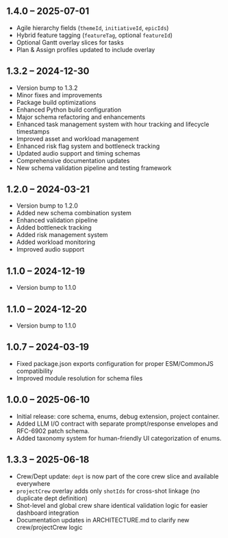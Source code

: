 ## 1.4.0  –  2025-07-01
* Agile hierarchy fields (`themeId`, `initiativeId`, `epicIds`)
* Hybrid feature tagging (`featureTag`, optional `featureId`)
* Optional Gantt overlay slices for tasks
* Plan & Assign profiles updated to include overlay

## 1.3.2  –  2024-12-30
* Version bump to 1.3.2
* Minor fixes and improvements
* Package build optimizations
* Enhanced Python build configuration
* Major schema refactoring and enhancements
* Enhanced task management system with hour tracking and lifecycle timestamps
* Improved asset and workload management
* Enhanced risk flag system and bottleneck tracking
* Updated audio support and timing schemas
* Comprehensive documentation updates
* New schema validation pipeline and testing framework

## 1.2.0  –  2024-03-21
* Version bump to 1.2.0
* Added new schema combination system
* Enhanced validation pipeline
* Added bottleneck tracking
* Added risk management system
* Added workload monitoring
* Improved audio support

## 1.1.0  –  2024-12-19
* Version bump to 1.1.0

## 1.1.0  –  2024-12-20
* Version bump to 1.1.0

## 1.0.7  –  2024-03-19
* Fixed package.json exports configuration for proper ESM/CommonJS compatibility
* Improved module resolution for schema files

## 1.0.0  –  2025-06-10
* Initial release: core schema, enums, debug extension, project container.
* Added LLM I/O contract with separate prompt/response envelopes and RFC-6902 patch schema.
* Added taxonomy system for human-friendly UI categorization of enums.

## 1.3.3  –  2025-06-18
* Crew/Dept update: `dept` is now part of the core crew slice and available everywhere
* `projectCrew` overlay adds only `shotIds` for cross-shot linkage (no duplicate dept definition)
* Shot-level and global crew share identical validation logic for easier dashboard integration
* Documentation updates in ARCHITECTURE.md to clarify new crew/projectCrew logic 